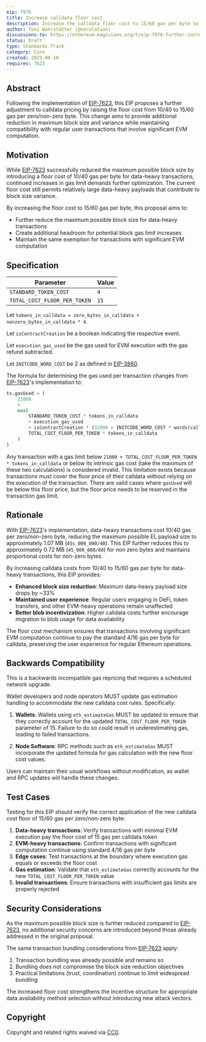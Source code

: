 ```yaml
---
eip: 7976
title: Increase calldata floor cost
description: Increase the calldata floor cost to 15/60 gas per byte to reduce maximum block size
author: Toni Wahrstätter (@nerolation)
discussions-to: https://ethereum-magicians.org/t/eip-7976-further-increase-calldata-cost/24597
status: Draft
type: Standards Track
category: Core
created: 2025-06-18
requires: 7623
---
```


## Abstract

Following the implementation of [EIP-7623](./eip-7623.md), this EIP proposes a further adjustment to calldata pricing by raising the floor cost from 10/40 to 15/60 gas per zero/non-zero byte. This change aims to provide additional reduction in maximum block size and variance while maintaining compatibility with regular user transactions that involve significant EVM computation.

## Motivation

While [EIP-7623](./eip-7623.md) successfully reduced the maximum possible block size by introducing a floor cost of 10/40 gas per byte for data-heavy transactions, continued increases in gas limit demands further optimization. The current floor cost still permits relatively large data-heavy payloads that contribute to block size variance.

By increasing the floor cost to 15/60 gas per byte, this proposal aims to:

- Further reduce the maximum possible block size for data-heavy transactions
- Create additional headroom for potential block gas limit increases
- Maintain the same exemption for transactions with significant EVM computation

## Specification

| Parameter                    | Value |
| ---------------------------- | ----- |
| `STANDARD_TOKEN_COST`        | `4`   |
| `TOTAL_COST_FLOOR_PER_TOKEN` | `15`  |

Let `tokens_in_calldata = zero_bytes_in_calldata + nonzero_bytes_in_calldata * 4`.

Let `isContractCreation` be a boolean indicating the respective event.

Let `execution_gas_used` be the gas used for EVM execution with the gas refund subtracted.

Let `INITCODE_WORD_COST` be 2 as defined in [EIP-3860](./eip-3860.md).

The formula for determining the gas used per transaction changes from [EIP-7623](./eip-7623.md)'s implementation to:

```python
tx.gasUsed = (
    21000
    +
    max(
        STANDARD_TOKEN_COST * tokens_in_calldata
        + execution_gas_used
        + isContractCreation * (32000 + INITCODE_WORD_COST * words(calldata)),
        TOTAL_COST_FLOOR_PER_TOKEN * tokens_in_calldata
    )
)
```

Any transaction with a gas limit below `21000 + TOTAL_COST_FLOOR_PER_TOKEN * tokens_in_calldata` or below its intrinsic gas cost (take the maximum of these two calculations) is considered invalid. This limitation exists because transactions must cover the floor price of their calldata without relying on the execution of the transaction. There are valid cases where `gasUsed` will be below this floor price, but the floor price needs to be reserved in the transaction gas limit.

## Rationale

With [EIP-7623](./eip-7623.md)'s implementation, data-heavy transactions cost 10/40 gas per zero/non-zero byte, reducing the maximum possible EL payload size to approximately 1.07 MB (`45s_000_000/40`). This EIP further reduces this to approximately 0.72 MB (`45_000_000/60`) for non zero bytes and maintains proportional costs for non-zero bytes.

By increasing calldata costs from 10/40 to 15/60 gas per byte for data-heavy transactions, this EIP provides:

- **Enhanced block size reduction**: Maximum data-heavy payload size drops by ~33%
- **Maintained user experience**: Regular users engaging in DeFi, token transfers, and other EVM-heavy operations remain unaffected
- **Better blob incentivization**: Higher calldata costs further encourage migration to blob usage for data availability

The floor cost mechanism ensures that transactions involving significant EVM computation continue to pay the standard 4/16 gas per byte for calldata, preserving the user experience for regular Ethereum operations.

## Backwards Compatibility

This is a backwards incompatible gas repricing that requires a scheduled network upgrade.

Wallet developers and node operators MUST update gas estimation handling to accommodate the new calldata cost rules. Specifically:

1. **Wallets**: Wallets using `eth_estimateGas` MUST be updated to ensure that they correctly account for the updated `TOTAL_COST_FLOOR_PER_TOKEN` parameter of 15. Failure to do so could result in underestimating gas, leading to failed transactions.

2. **Node Software**: RPC methods such as `eth_estimateGas` MUST incorporate the updated formula for gas calculation with the new floor cost values.

Users can maintain their usual workflows without modification, as wallet and RPC updates will handle these changes.

## Test Cases

Testing for this EIP should verify the correct application of the new calldata cost floor of 15/60 gas per zero/non-zero byte:

1. **Data-heavy transactions**: Verify transactions with minimal EVM execution pay the floor cost of 15 gas per calldata token
2. **EVM-heavy transactions**: Confirm transactions with significant computation continue using standard 4/16 gas per byte
3. **Edge cases**: Test transactions at the boundary where execution gas equals or exceeds the floor cost
4. **Gas estimation**: Validate that `eth_estimateGas` correctly accounts for the new `TOTAL_COST_FLOOR_PER_TOKEN` value
5. **Invalid transactions**: Ensure transactions with insufficient gas limits are properly rejected

## Security Considerations

As the maximum possible block size is further reduced compared to [EIP-7623](./eip-7623.md), no additional security concerns are introduced beyond those already addressed in the original proposal.

The same transaction bundling considerations from [EIP-7623](./eip-7623.md) apply:

1. Transaction bundling was already possible and remains so
2. Bundling does not compromise the block size reduction objectives
3. Practical limitations (trust, coordination) continue to limit widespread bundling

The increased floor cost strengthens the incentive structure for appropriate data availability method selection without introducing new attack vectors.

## Copyright

Copyright and related rights waived via [CC0](../LICENSE.md).
